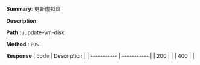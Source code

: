 **Summary**: 更新虚拟盘

**Description**:

**Path** : /update-vm-disk

**Method** : `POST`

**Response**
| code      | Description |
| ----------- | ----------- |
|  200   |       |
|  400   |       |

